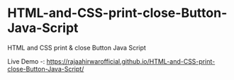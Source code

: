 # HTML-and-CSS-print-close-Button-Java-Script
HTML and CSS print &amp; close Button Java Script

  Live Demo -: https://rajaahirwarofficial.github.io/HTML-and-CSS-print-close-Button-Java-Script/
